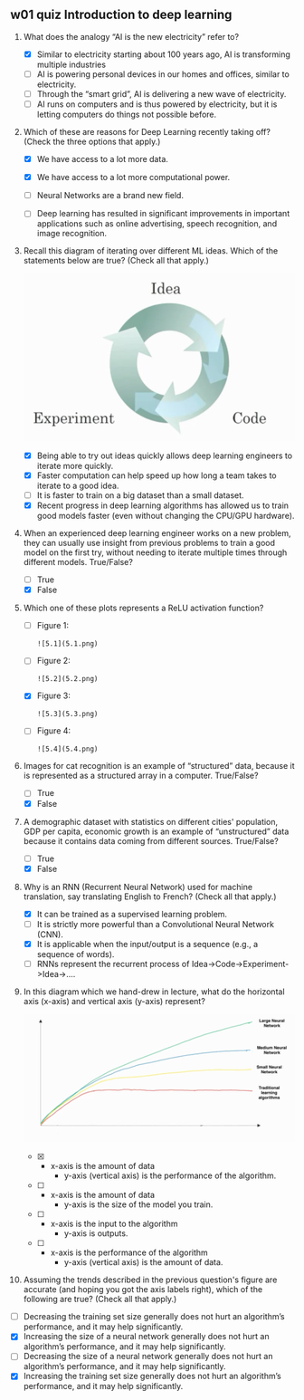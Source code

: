 ## w01 quiz Introduction to deep learning

1. What does the analogy “AI is the new electricity” refer to?

   - [x] Similar to electricity starting about 100 years ago, AI is transforming multiple industries
   - [ ] AI is powering personal devices in our homes and offices, similar to electricity.
   - [ ] Through the “smart grid”, AI is delivering a new wave of electricity.
   - [ ] AI runs on computers and is thus powered by electricity, but it is letting computers do things not possible before.

2. Which of these are reasons for Deep Learning recently taking off? (Check the three options that apply.)

   - [x] We have access to a lot more data.
   - [x] We have access to a lot more computational power.
   - [ ] Neural Networks are a brand new field.
   - [ ] Deep learning has resulted in significant improvements in important applications such as online advertising, speech recognition, and image recognition.


3. Recall this diagram of iterating over different ML ideas. Which of the statements below are true? (Check all that apply.)

   ![3](3.png)

   - [x] Being able to try out ideas quickly allows deep learning engineers to iterate more quickly.
   - [x] Faster computation can help speed up how long a team takes to iterate to a good idea.
   - [ ] It is faster to train on a big dataset than a small dataset.
   - [x] Recent progress in deep learning algorithms has allowed us to train good models faster (even without changing the CPU/GPU hardware).

4. When an experienced deep learning engineer works on a new problem, they can usually use insight from previous problems to train a good model on the first try, without needing to iterate multiple times through different models. True/False?

   - [ ] True
   - [x] False

5. Which one of these plots represents a ReLU activation function?

   - [ ] Figure 1:

         ![5.1](5.1.png)

   - [ ] Figure 2:

         ![5.2](5.2.png)

   - [x] Figure 3:

         ![5.3](5.3.png)

   - [ ] Figure 4:

         ![5.4](5.4.png)

6. Images for cat recognition is an example of “structured” data, because it is represented as a structured array in a computer. True/False?

   - [ ] True
   - [x] False

7. A demographic dataset with statistics on different cities' population, GDP per capita, economic growth is an example of “unstructured” data because it contains data coming from different sources. True/False?

   - [ ] True
   - [x] False

8. Why is an RNN (Recurrent Neural Network) used for machine translation, say translating English to French? (Check all that apply.)

   - [x] It can be trained as a supervised learning problem.
   - [ ] It is strictly more powerful than a Convolutional Neural Network (CNN).
   - [x] It is applicable when the input/output is a sequence (e.g., a sequence of words).
   - [ ] RNNs represent the recurrent process of Idea->Code->Experiment->Idea->....

9. In this diagram which we hand-drew in lecture, what do the horizontal axis (x-axis) and vertical axis (y-axis) represent?

   ![9](9.png)

   - [x] - x-axis is the amount of data
         - y-axis (vertical axis) is the performance of the algorithm.

   - [ ] - x-axis is the amount of data
         - y-axis is the size of the model you train.

   - [ ] - x-axis is the input to the algorithm
         - y-axis is outputs.

   - [ ] - x-axis is the performance of the algorithm
         - y-axis (vertical axis) is the amount of data.

10. Assuming the trends described in the previous question's figure are accurate (and hoping you got the axis labels right), which of the following are true? (Check all that apply.)

  - [ ] Decreasing the training set size generally does not hurt an algorithm’s performance, and it may help significantly.
  - [x] Increasing the size of a neural network generally does not hurt an algorithm’s performance, and it may help significantly.
  - [ ] Decreasing the size of a neural network generally does not hurt an algorithm’s performance, and it may help significantly.
  - [x] Increasing the training set size generally does not hurt an algorithm’s performance, and it may help significantly.